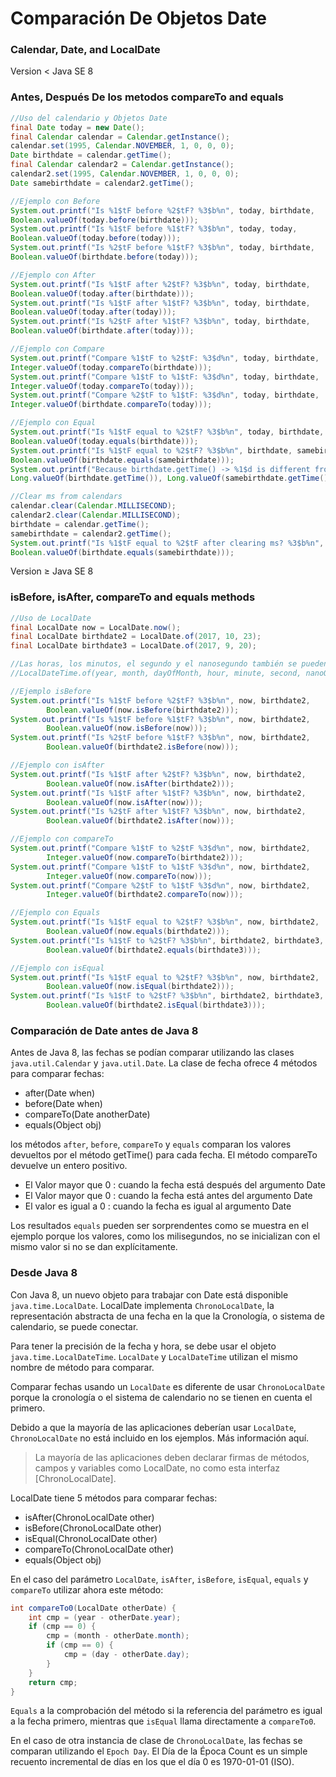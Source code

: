 # Comparación De Objetos Date

### Calendar, Date, and LocalDate
Version < Java SE 8
### Antes, Después De los metodos compareTo and equals 
```java
//Uso del calendario y Objetos Date
final Date today = new Date();
final Calendar calendar = Calendar.getInstance();
calendar.set(1995, Calendar.NOVEMBER, 1, 0, 0, 0);
Date birthdate = calendar.getTime();
final Calendar calendar2 = Calendar.getInstance();
calendar2.set(1995, Calendar.NOVEMBER, 1, 0, 0, 0);
Date samebirthdate = calendar2.getTime();

//Ejemplo con Before
System.out.printf("Is %1$tF before %2$tF? %3$b%n", today, birthdate,
Boolean.valueOf(today.before(birthdate)));
System.out.printf("Is %1$tF before %1$tF? %3$b%n", today, today,
Boolean.valueOf(today.before(today)));
System.out.printf("Is %2$tF before %1$tF? %3$b%n", today, birthdate,
Boolean.valueOf(birthdate.before(today)));

//Ejemplo con After
System.out.printf("Is %1$tF after %2$tF? %3$b%n", today, birthdate,
Boolean.valueOf(today.after(birthdate)));
System.out.printf("Is %1$tF after %1$tF? %3$b%n", today, birthdate,
Boolean.valueOf(today.after(today)));
System.out.printf("Is %2$tF after %1$tF? %3$b%n", today, birthdate,
Boolean.valueOf(birthdate.after(today)));

//Ejemplo con Compare
System.out.printf("Compare %1$tF to %2$tF: %3$d%n", today, birthdate,
Integer.valueOf(today.compareTo(birthdate)));
System.out.printf("Compare %1$tF to %1$tF: %3$d%n", today, birthdate,
Integer.valueOf(today.compareTo(today)));
System.out.printf("Compare %2$tF to %1$tF: %3$d%n", today, birthdate,
Integer.valueOf(birthdate.compareTo(today)));

//Ejemplo con Equal
System.out.printf("Is %1$tF equal to %2$tF? %3$b%n", today, birthdate,
Boolean.valueOf(today.equals(birthdate)));
System.out.printf("Is %1$tF equal to %2$tF? %3$b%n", birthdate, samebirthdate,
Boolean.valueOf(birthdate.equals(samebirthdate)));
System.out.printf("Because birthdate.getTime() -> %1$d is different from samebirthdate.getTime() -> %2$d, there are millisecondes!%n",
Long.valueOf(birthdate.getTime()), Long.valueOf(samebirthdate.getTime()));

//Clear ms from calendars
calendar.clear(Calendar.MILLISECOND);
calendar2.clear(Calendar.MILLISECOND);
birthdate = calendar.getTime();
samebirthdate = calendar2.getTime();
System.out.printf("Is %1$tF equal to %2$tF after clearing ms? %3$b%n", birthdate, samebirthdate,
Boolean.valueOf(birthdate.equals(samebirthdate)));
```
Version ≥ Java SE 8
### isBefore, isAfter, compareTo and equals methods
```java
//Uso de LocalDate
final LocalDate now = LocalDate.now();
final LocalDate birthdate2 = LocalDate.of(2017, 10, 23);
final LocalDate birthdate3 = LocalDate.of(2017, 9, 20);

//Las horas, los minutos, el segundo y el nanosegundo también se pueden configurar con otra clase LocalDateTime
//LocalDateTime.of(year, month, dayOfMonth, hour, minute, second, nanoOfSecond);

//Ejemplo isBefore
System.out.printf("Is %1$tF before %2$tF? %3$b%n", now, birthdate2,
        Boolean.valueOf(now.isBefore(birthdate2)));
System.out.printf("Is %1$tF before %1$tF? %3$b%n", now, birthdate2,
        Boolean.valueOf(now.isBefore(now)));
System.out.printf("Is %2$tF before %1$tF? %3$b%n", now, birthdate2,
        Boolean.valueOf(birthdate2.isBefore(now)));

//Ejemplo con isAfter
System.out.printf("Is %1$tF after %2$tF? %3$b%n", now, birthdate2,
        Boolean.valueOf(now.isAfter(birthdate2)));
System.out.printf("Is %1$tF after %1$tF? %3$b%n", now, birthdate2,
        Boolean.valueOf(now.isAfter(now)));
System.out.printf("Is %2$tF after %1$tF? %3$b%n", now, birthdate2,
        Boolean.valueOf(birthdate2.isAfter(now)));

//Ejemplo con compareTo
System.out.printf("Compare %1$tF to %2$tF %3$d%n", now, birthdate2,
        Integer.valueOf(now.compareTo(birthdate2)));
System.out.printf("Compare %1$tF to %1$tF %3$d%n", now, birthdate2,
        Integer.valueOf(now.compareTo(now)));
System.out.printf("Compare %2$tF to %1$tF %3$d%n", now, birthdate2,
        Integer.valueOf(birthdate2.compareTo(now)));

//Ejemplo con Equals
System.out.printf("Is %1$tF equal to %2$tF? %3$b%n", now, birthdate2,
        Boolean.valueOf(now.equals(birthdate2)));
System.out.printf("Is %1$tF to %2$tF? %3$b%n", birthdate2, birthdate3,
        Boolean.valueOf(birthdate2.equals(birthdate3)));

//Ejemplo con isEqual
System.out.printf("Is %1$tF equal to %2$tF? %3$b%n", now, birthdate2,
        Boolean.valueOf(now.isEqual(birthdate2)));
System.out.printf("Is %1$tF to %2$tF? %3$b%n", birthdate2, birthdate3,
        Boolean.valueOf(birthdate2.isEqual(birthdate3)));
```
### Comparación de Date antes de Java 8

Antes de Java 8, las fechas se podían comparar utilizando las clases `java.util.Calendar` y `java.util.Date`.
La clase de fecha ofrece 4 métodos para comparar fechas:

* after(Date when)
* before(Date when)
* compareTo(Date anotherDate)
* equals(Object obj)

los métodos `after`, `before`, `compareTo` y `equals` comparan los valores devueltos por el método getTime() para cada fecha.
El método compareTo devuelve un entero positivo.

* El Valor mayor que 0 : cuando la fecha está después del argumento Date 
* El Valor mayor que 0 : cuando la fecha está antes del argumento Date 
* El valor es igual a 0 : cuando la fecha es igual al argumento Date

Los resultados `equals` pueden ser sorprendentes como se muestra en el ejemplo porque los valores, como los milisegundos,
no se inicializan con el mismo valor si no se dan explícitamente.

### Desde Java 8

Con Java 8, un nuevo objeto para trabajar con Date está disponible `java.time.LocalDate`. LocalDate implementa `ChronoLocalDate`,
la representación abstracta de una fecha en la que la Cronología, o sistema de calendario, se puede conectar.

Para tener la precisión de la fecha y hora, se debe usar el objeto `java.time.LocalDateTime`. `LocalDate` y `LocalDateTime` utilizan el mismo nombre de método para comparar.

Comparar fechas usando un `LocalDate` es diferente de usar `ChronoLocalDate` porque la cronología o el sistema de calendario no se tienen en cuenta el primero.

Debido a que la mayoría de las aplicaciones deberían usar `LocalDate`, `ChronoLocalDate` no está incluido en los ejemplos. Más información aquí.

> La mayoría de las aplicaciones deben declarar firmas de métodos, campos y variables como LocalDate, no como esta interfaz [ChronoLocalDate].


LocalDate tiene 5 métodos para comparar fechas:

* isAfter(ChronoLocalDate other)
* isBefore(ChronoLocalDate other)
* isEqual(ChronoLocalDate other)
* compareTo(ChronoLocalDate other)
* equals(Object obj)

En el caso del parámetro `LocalDate`, `isAfter`, `isBefore`, `isEqual`, `equals` y `compareTo` utilizar ahora este método:
```java
int compareTo0(LocalDate otherDate) {
    int cmp = (year - otherDate.year);
    if (cmp == 0) {
        cmp = (month - otherDate.month);
        if (cmp == 0) {
            cmp = (day - otherDate.day);
        }
    }
    return cmp; 
}
```

`Equals` a la comprobación del método si la referencia del parámetro es igual a la fecha primero, mientras que `isEqual`
llama directamente a `compareTo0`. 

En el caso de otra instancia de clase de `ChronoLocalDate`, las fechas se comparan utilizando el `Epoch Day`. El Día de la Época
Count es un simple recuento incremental de días en los que el día 0 es 1970-01-01 (ISO).